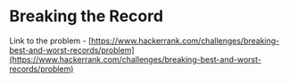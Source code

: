 # Breaking the Record

Link to the problem - [https://www.hackerrank.com/challenges/breaking-best-and-worst-records/problem](https://www.hackerrank.com/challenges/breaking-best-and-worst-records/problem)